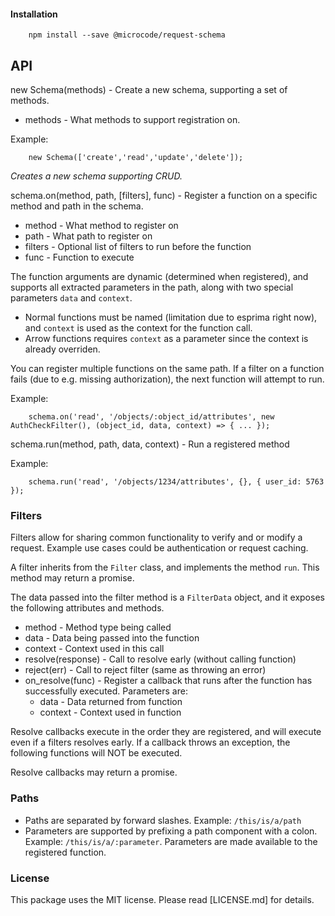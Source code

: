 
#### Installation

```
    npm install --save @microcode/request-schema
```

## API

new Schema(methods) - Create a new schema, supporting a set of methods.

* methods - What methods to support registration on.

Example:
```
    new Schema(['create','read','update','delete']);
```
_Creates a new schema supporting CRUD._

schema.on(method, path, [filters], func) - Register a function on a specific method and path in the schema.

* method - What method to register on
* path - What path to register on
* filters - Optional list of filters to run before the function
* func - Function to execute

The function arguments are dynamic (determined when registered), and supports all extracted parameters in the path, along with two special parameters `data` and `context`.

* Normal functions must be named (limitation due to esprima right now), and `context` is used as the context for the function call.
* Arrow functions requires `context` as a parameter since the context is already overriden.

You can register multiple functions on the same path. If a filter on a function fails (due to e.g. missing authorization), the next function will attempt to run.

Example:
```
    schema.on('read', '/objects/:object_id/attributes', new AuthCheckFilter(), (object_id, data, context) => { ... });
```

schema.run(method, path, data, context) - Run a registered method

Example:
```
    schema.run('read', '/objects/1234/attributes', {}, { user_id: 5763 });
```

### Filters

Filters allow for sharing common functionality to verify and or modify a request. Example use cases could be authentication or request caching.

A filter inherits from the `Filter` class, and implements the method `run`. This method may return a promise.

The data passed into the filter method is a `FilterData` object, and it exposes the following attributes and methods.
* method - Method type being called
* data - Data being passed into the function
* context - Context used in this call
* resolve(response) - Call to resolve early (without calling function)
* reject(err) - Call to reject filter (same as throwing an error)
* on_resolve(func) - Register a callback that runs after the function has successfully executed. Parameters are:
  * data - Data returned from function
  * context - Context used in function

Resolve callbacks execute in the order they are registered, and will execute even if a filters resolves early. If a callback throws an exception, the following functions will NOT be executed.

Resolve callbacks may return a promise.

### Paths

* Paths are separated by forward slashes. Example: `/this/is/a/path`
* Parameters are supported by prefixing a path component with a colon. Example: `/this/is/a/:parameter`. Parameters are made available to the registered function.

### License

This package uses the MIT license. Please read [LICENSE.md] for details.

